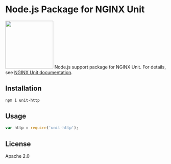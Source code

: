 # Node.js Package for NGINX Unit

[<img src="https://unit.nginx.org/_static/logo.svg" width=150px>](https://unit.nginx.org)
Node.js support package for NGINX Unit.
For details, see [NGINX Unit documentation](https://unit.nginx.org).

## Installation

```bash
npm i unit-http
```

## Usage

```javascript
var http = require('unit-http');
```

## License

Apache 2.0
